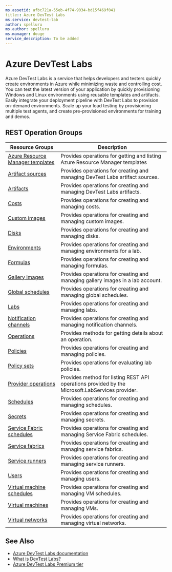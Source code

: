 ```yaml
---
ms.assetid: afbc721a-55eb-4f74-9034-bd15f469f041
title:: Azure DevTest Labs
ms.service: devtest-lab
author: spelluru
ms.author: spelluru
ms.manager: douge
service_description: To be added
---
```



# Azure DevTest Labs

Azure DevTest Labs is a service that helps developers and testers quickly create environments in Azure while minimizing waste and controlling cost. You can test the latest version of your application by quickly provisioning Windows and Linux environments using reusable templates and artifacts. Easily integrate your deployment pipeline with DevTest Labs to provision on-demand environments. Scale up your load testing by provisioning multiple test agents, and create pre-provisioned environments for training and demos.

## REST Operation Groups
 
| Resource Groups                                       | Description                                                                                                          |
|-------------------------------------------------------|----------------------------------------------------------------------------------------------------------------------|
| [Azure Resource Manager templates](xref:management.azure.com.dtl.armtemplates)                     | Provides operations for getting and listing Azure Resource Manager templates | 
| [Artifact sources](xref:management.azure.com.dtl.artifactsources)                     | Provides operations for creating and managing DevTest Labs artifact sources. | 
| [Artifacts](xref:management.azure.com.dtl.artifacts)                     | Provides operations for creating and managing DevTest Labs artifacts. |
| [Costs](xref:management.azure.com.dtl.costs)                     | Provides operations for creating and managing costs. |
| [Custom images](xref:management.azure.com.dtl.customimages)                     | Provides operations for creating and managing custom images. |
| [Disks](xref:management.azure.com.dtl.disks)                     | Provides operations for creating and managing disks. |
| [Environments](xref:management.azure.com.dtl.environments)                              | Provides operations for creating and managing environments for a lab. |
| [Formulas](xref:management.azure.com.dtl.formulas)                     | Provides operations for creating and managing formulas. |
| [Gallery images](xref:management.azure.com.dtl.galleryimages)                 | Provides operations for creating and managing gallery images in a lab account.                                                                   |
| [Global schedules](xref:management.azure.com.dtl.globalschedules)                     | Provides operations for creating and managing global schedules. |
| [Labs](xref:management.azure.com.dtl.labs)                                      | Provides operations for creating and managing labs.                                                              |
| [Notification channels](xref:management.azure.com.dtl.notificationchannels)                     | Provides operations for creating and managing notification channels. |
| [Operations](xref:management.azure.com.dtl.operations)                        | Provides methods for getting details about an operation.                                    |
| [Policies](xref:management.azure.com.dtl.policies)                        | Provides operations for creating and managing policies.                                    |
| [Policy sets](xref:management.azure.com.dtl.policies)                        | Provides operations for evaluating lab policies. | 
| [Provider operations](xref:management.azure.com.dtl.provideroperations)                                | Provides method for listing REST API operations provided by the Microsoft.LabServices provider.                                                                           |
| [Schedules](xref:management.azure.com.dtl.schedules)                        | Provides operations for creating and managing schedules.                                    |
| [Secrets](xref:management.azure.com.dtl.secrets)                        | Provides operations for creating and managing secrets.                                    |
| [Service Fabric schedules](xref:management.azure.com.dtl.servicefabricschedules)                        | Provides operations for creating and managing Service Fabric schedules.                                    |
| [Service fabrics](xref:management.azure.com.dtl.servicefabrics)                        | Provides operations for creating and managing service fabrics.                                    |
| [Service runners](xref:management.azure.com.dtl.servicerunners)                        | Provides operations for creating and managing service runners. |
| [Users](xref:management.azure.com.dtl.users)                        | Provides operations for creating and managing users. |
| [Virtual machine schedules](xref:management.azure.com.dtl.virtualmachineschedules)                        | Provides operations for creating and managing VM schedules. |
| [Virtual machines](xref:management.azure.com.dtl.virtualmachines)                        | Provides operations for creating and managing VMs. |
| [Virtual networks](xref:management.azure.com.dtl.virtualnetworks)                        | Provides operations for creating and managing virtual networks. |


## See Also

- [Azure DevTest Labs documentation](https://azure.microsoft.com/documentation/services/devtest-lab/)
- [What is DevTest Labs?](https://azure.microsoft.com/documentation/articles/devtest-lab-overview/)
- [Azure DevTest Labs Premium tier](https://azure.microsoft.com/documentation/articles/devtest-lab-faq/)